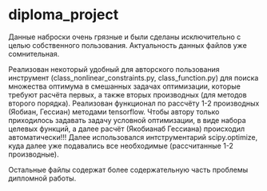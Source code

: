 # diploma_project
Данные наброски очень грязные и были сделаны исключительно с целью собственного пользования.
Актуальность данных файлов уже сомнительная.

Реализован некоторый удобный для авторского пользования инструмент (class_nonlinear_constraints.py, class_function.py) для поиска множества оптимума в смешанных задачах оптимизации, которые требуют расчёта первых, а также вторых производных (для методов второго порядка). Реализован функционал по рассчёту 1-2 производных (Яобиан, Гессиан) методами tensorflow. Чтобы автору только приходилось задавать задачу условной оптимизации, в виде набора целевых функций, а далее расчёт (Якобианаб Гессиана) происходил автоматически!!! Далее использовался интструментарий scipy.optimize, куда далее уже подавались все необходимые (рассчитанные 1-2 производные).

Остальные файлы содержат более содержательную часть проблемы дипломной работы. 

